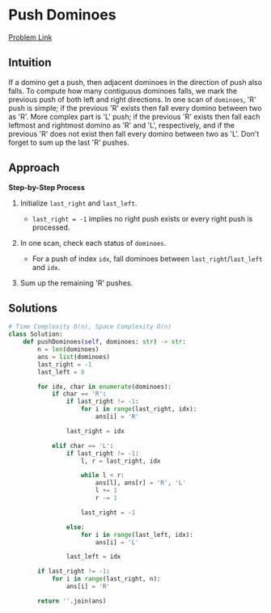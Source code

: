 **Push Dominoes**
=
[Problem Link](https://leetcode.com/problems/push-dominoes/description)

## Intuition
If a domino get a push, then adjacent dominoes in the direction of push also falls. To compute how many contiguous 
dominoes falls, we mark the previous push of both left and right directions. In one scan of `dominoes`, 'R' push is 
simple; if the previous 'R' exists then fall every domino between two as 'R'. More complex part is 'L' push; 
if the previous 'R' exists then fall each leftmost and rightmost domino as 'R' and 'L', respectively, and if the 
previous 'R' does not exist then fall every domino between two as 'L'. Don't forget to sum up the last 'R' pushes.

## Approach
**Step-by-Step Process**

1. Initialize `last_right` and `last_left`.
    - `last_right = -1` implies no right push exists or every right push is processed.
  
2. In one scan, check each status of `dominoes`.
    - For a push of index `idx`, fall dominoes between `last_right`/`last_left` and `idx`.

3. Sum up the remaining 'R' pushes.

## Solutions
```python
# Time Complexity O(n), Space Complexity O(n)
class Solution:
    def pushDominoes(self, dominoes: str) -> str:
        n = len(dominoes)
        ans = list(dominoes)
        last_right = -1
        last_left = 0

        for idx, char in enumerate(dominoes):
            if char == 'R':
                if last_right != -1:
                    for i in range(last_right, idx):
                        ans[i] = 'R'

                last_right = idx

            elif char == 'L':
                if last_right != -1:
                    l, r = last_right, idx

                    while l < r:
                        ans[l], ans[r] = 'R', 'L'
                        l += 1
                        r -= 1

                    last_right = -1

                else:
                    for i in range(last_left, idx):
                        ans[i] = 'L'

                last_left = idx

        if last_right != -1:
            for i in range(last_right, n):
                ans[i] = 'R'

        return ''.join(ans)
